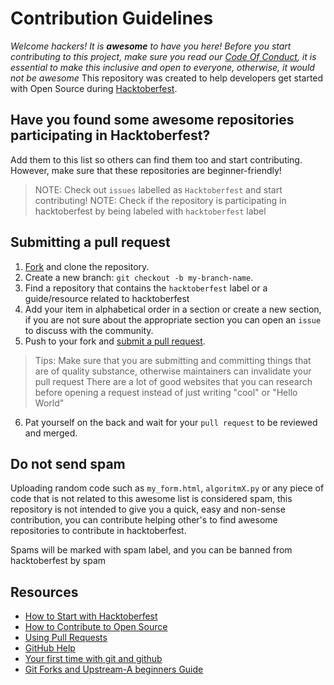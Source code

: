 # Contribution Guidelines

_Welcome hackers! It is **awesome** to have you here! Before you start contributing to this project, make sure you read our [Code Of Conduct](https://github.com/OtacilioN/awesome-hacktoberfest-2018/blob/master/CODE_OF_CONDUCT.md), it is essential to make this inclusive and open to everyone, otherwise, it would not be awesome_
This repository was created to help developers get started with Open Source during [Hacktoberfest](https://hacktoberfest.digitalocean.com/).

## Have you found some awesome repositories participating in Hacktoberfest?

Add them to this list so others can find them too and start contributing. However, make sure that these repositories are beginner-friendly!
> NOTE: Check out `issues` labelled as `Hacktoberfest` and start contributing!
> NOTE: Check if the repository is participating in hacktoberfest by being labeled with `hacktoberfest` label

## Submitting a pull request

1. [Fork](https://github.com/OtacilioN/awesome-hacktoberfest-2018/fork) and clone the repository.
2. Create a new branch: `git checkout -b my-branch-name`.
3. Find a repository that contains the `hacktoberfest` label or a guide/resource related to hacktoberfest
4. Add your item in alphabetical order in a section or create a new section, if you are not sure about the appropriate section you can open an `issue` to discuss with the community.
5. Push to your fork and [submit a pull request](https://github.com/OtacilioN/awesome-hacktoberfest-2018/compare).
> Tips: Make sure that you are submitting and committing things that are of quality substance, otherwise maintainers can invalidate your pull request
> There are a lot of good websites that you can research before opening a request instead of just writing "cool" or "Hello World"
6. Pat yourself on the back and wait for your `pull request` to be reviewed and merged.

## Do not send spam

Uploading random code such as `my_form.html`, `algoritmX.py` or any piece of code that is not related to this awesome list is considered spam, this repository is not intended to give you a quick, easy and non-sense contribution, you can contribute helping other's to find awesome repositories to contribute in hacktoberfest. 

Spams will be marked with spam label, and you can be banned from hacktoberfest by spam

## Resources

- [How to Start with Hacktoberfest](https://www.youtube.com/watch?v=4RvIFvmZA3o)
- [How to Contribute to Open Source](https://opensource.guide/how-to-contribute/)
- [Using Pull Requests](https://help.github.com/articles/about-pull-requests/)
- [GitHub Help](https://help.github.com)
- [Your first time with git and github](https://kbroman.org/github_tutorial/pages/first_time.html)
- [Git Forks and Upstream-A beginners Guide](https://www.atlassian.com/git/tutorials/git-forks-and-upstreams)
